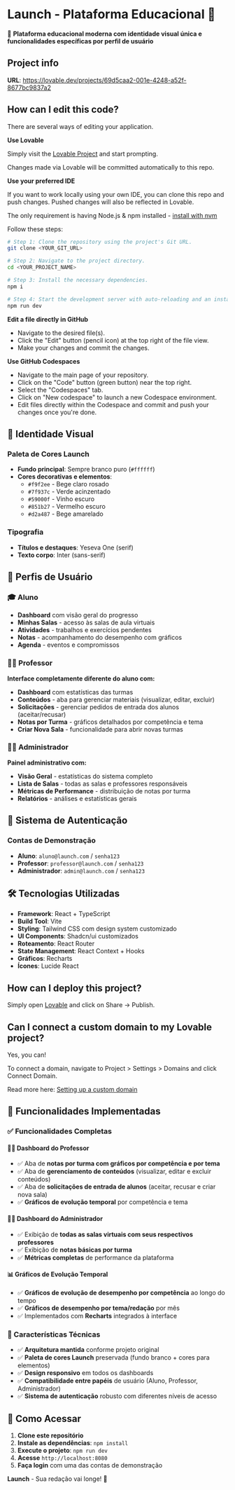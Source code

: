 # Launch - Plataforma Educacional 🚀

🚀 **Plataforma educacional moderna com identidade visual única e funcionalidades específicas por perfil de usuário**

## Project info

**URL**: https://lovable.dev/projects/69d5caa2-001e-4248-a52f-8677bc9837a2

## How can I edit this code?

There are several ways of editing your application.

**Use Lovable**

Simply visit the [Lovable Project](https://lovable.dev/projects/69d5caa2-001e-4248-a52f-8677bc9837a2) and start prompting.

Changes made via Lovable will be committed automatically to this repo.

**Use your preferred IDE**

If you want to work locally using your own IDE, you can clone this repo and push changes. Pushed changes will also be reflected in Lovable.

The only requirement is having Node.js & npm installed - [install with nvm](https://github.com/nvm-sh/nvm#installing-and-updating)

Follow these steps:

```sh
# Step 1: Clone the repository using the project's Git URL.
git clone <YOUR_GIT_URL>

# Step 2: Navigate to the project directory.
cd <YOUR_PROJECT_NAME>

# Step 3: Install the necessary dependencies.
npm i

# Step 4: Start the development server with auto-reloading and an instant preview.
npm run dev
```

**Edit a file directly in GitHub**

- Navigate to the desired file(s).
- Click the "Edit" button (pencil icon) at the top right of the file view.
- Make your changes and commit the changes.

**Use GitHub Codespaces**

- Navigate to the main page of your repository.
- Click on the "Code" button (green button) near the top right.
- Select the "Codespaces" tab.
- Click on "New codespace" to launch a new Codespace environment.
- Edit files directly within the Codespace and commit and push your changes once you're done.

## 🎨 Identidade Visual

### Paleta de Cores Launch
- **Fundo principal**: Sempre branco puro (`#ffffff`)
- **Cores decorativas e elementos**:
  - `#f9f2ee` - Bege claro rosado
  - `#7f937c` - Verde acinzentado
  - `#59000f` - Vinho escuro
  - `#851b27` - Vermelho escuro
  - `#d2a487` - Bege amarelado

### Tipografia
- **Títulos e destaques**: Yeseva One (serif)
- **Texto corpo**: Inter (sans-serif)

## 👥 Perfis de Usuário

### 🎓 Aluno
- **Dashboard** com visão geral do progresso
- **Minhas Salas** - acesso às salas de aula virtuais
- **Atividades** - trabalhos e exercícios pendentes
- **Notas** - acompanhamento do desempenho com gráficos
- **Agenda** - eventos e compromissos

### 👨‍🏫 Professor
**Interface completamente diferente do aluno com:**
- **Dashboard** com estatísticas das turmas
- **Conteúdos** - aba para gerenciar materiais (visualizar, editar, excluir)
- **Solicitações** - gerenciar pedidos de entrada dos alunos (aceitar/recusar)
- **Notas por Turma** - gráficos detalhados por competência e tema
- **Criar Nova Sala** - funcionalidade para abrir novas turmas

### 👨‍💼 Administrador
**Painel administrativo com:**
- **Visão Geral** - estatísticas do sistema completo
- **Lista de Salas** - todas as salas e professores responsáveis
- **Métricas de Performance** - distribuição de notas por turma
- **Relatórios** - análises e estatísticas gerais

## 🔐 Sistema de Autenticação

### Contas de Demonstração
- **Aluno**: `aluno@launch.com` / `senha123`
- **Professor**: `professor@launch.com` / `senha123`
- **Administrador**: `admin@launch.com` / `senha123`

## 🛠️ Tecnologias Utilizadas

- **Framework**: React + TypeScript
- **Build Tool**: Vite
- **Styling**: Tailwind CSS com design system customizado
- **UI Components**: Shadcn/ui customizados
- **Roteamento**: React Router
- **State Management**: React Context + Hooks
- **Gráficos**: Recharts
- **Ícones**: Lucide React

## How can I deploy this project?

Simply open [Lovable](https://lovable.dev/projects/69d5caa2-001e-4248-a52f-8677bc9837a2) and click on Share -> Publish.

## Can I connect a custom domain to my Lovable project?

Yes, you can!

To connect a domain, navigate to Project > Settings > Domains and click Connect Domain.

Read more here: [Setting up a custom domain](https://docs.lovable.dev/tips-tricks/custom-domain#step-by-step-guide)

## 🎯 Funcionalidades Implementadas

### ✅ Funcionalidades Completas

#### 👨‍🏫 Dashboard do Professor
- ✅ Aba de **notas por turma com gráficos por competência e por tema**
- ✅ Aba de **gerenciamento de conteúdos** (visualizar, editar e excluir conteúdos)
- ✅ Aba de **solicitações de entrada de alunos** (aceitar, recusar e criar nova sala)
- ✅ **Gráficos de evolução temporal** por competência e tema

#### 👨‍💼 Dashboard do Administrador
- ✅ Exibição de **todas as salas virtuais com seus respectivos professores**
- ✅ Exibição de **notas básicas por turma**
- ✅ **Métricas completas** de performance da plataforma

#### 📊 Gráficos de Evolução Temporal
- ✅ **Gráficos de evolução de desempenho por competência** ao longo do tempo
- ✅ **Gráficos de desempenho por tema/redação** por mês
- ✅ Implementados com **Recharts** integrados à interface

### 🔧 Características Técnicas
- ✅ **Arquitetura mantida** conforme projeto original
- ✅ **Paleta de cores Launch** preservada (fundo branco + cores para elementos)
- ✅ **Design responsivo** em todos os dashboards
- ✅ **Compatibilidade entre papéis** de usuário (Aluno, Professor, Administrador)
- ✅ **Sistema de autenticação** robusto com diferentes níveis de acesso

## 🚀 Como Acessar

1. **Clone este repositório**
2. **Instale as dependências**: `npm install`
3. **Execute o projeto**: `npm run dev`
4. **Acesse** `http://localhost:8080`
5. **Faça login** com uma das contas de demonstração

**Launch** - Sua redação vai longe! 🚀
